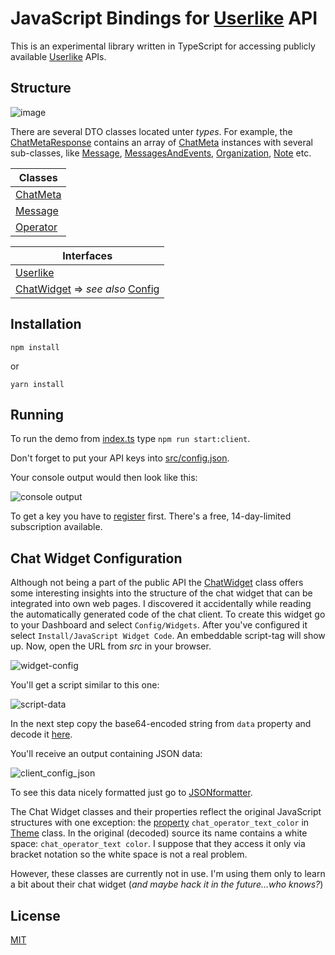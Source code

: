 # JavaScript Bindings for [Userlike](https://www.userlike.com/en/) API

This is an experimental library written in TypeScript for accessing publicly available [Userlike](https://www.userlike.com/en/public/tutorial/api/intro) APIs.

## Structure 

![image](https://image.ibb.co/gEPt0k/userlike_structure.png)

There are several DTO classes located unter *types*. For example, the [ChatMetaResponse](https://github.com/brakmic/userlike-js/blob/master/src/api/v1/public/responses/chat-meta.response.ts) contains an array of [ChatMeta](https://github.com/brakmic/userlike-js/blob/master/src/api/v1/public/types/chat/chat-meta.ts) instances with several sub-classes, like [Message](https://github.com/brakmic/userlike-js/blob/master/src/api/v1/public/types/chat/message.ts), [MessagesAndEvents](https://github.com/brakmic/userlike-js/blob/master/src/api/v1/public/types/chat/messages-and-event.ts), [Organization](https://github.com/brakmic/userlike-js/blob/master/src/api/v1/public/types/chat/organization.ts), [Note](https://github.com/brakmic/userlike-js/blob/master/src/api/v1/public/types/chat/note.ts) etc.

|  Classes   |
|----|
| [ChatMeta](https://github.com/brakmic/userlike-js/blob/master/src/platform/api/types/chat/chat-meta.ts)   |
| [Message](https://github.com/brakmic/userlike-js/blob/master/src/platform/api/types/message/message.ts)   |
| [Operator](https://github.com/brakmic/userlike-js/blob/master/src/platform/api/types/operator/operator.ts)   |

| Interfaces |
|---|
| [Userlike](https://github.com/brakmic/userlike-js/blob/master/src/platform/api/interfaces/userlike.ts) |
| [ChatWidget](https://github.com/brakmic/userlike-js/tree/master/src/platform/api/interfaces/chat-widget) => *see also* [Config](#chat_widget_config)|



## Installation

`npm install`

or 

`yarn install`

## Running

To run the demo from [index.ts](https://github.com/brakmic/userlike-js/blob/master/index.ts#L21) type `npm run start:client`.

Don't forget to put your API keys into [src/config.json](https://github.com/brakmic/userlike-js/blob/master/src/config.json).

Your console output would then look like this:

![console output](https://picload.org/image/rcolacai/chat_meta.png)

To get a key you have to [register](https://www.userlike.com/en/pricing) first. There's a free, 14-day-limited subscription available. 

<a name="chat_widget_config"></a>
## Chat Widget Configuration

Although not being a part of the public API the [ChatWidget](https://github.com/brakmic/userlike-js/blob/master/src/platform/api/interfaces/chat-widget/index.ts#L3) class offers some interesting insights into the structure of the chat widget that can be integrated into own web pages. I discovered it accidentally while reading the automatically generated code of the chat client. To create this widget go to your Dashboard and select `Config/Widgets`. After you've configured it select `Install/JavaScript Widget Code`. An embeddable script-tag will show up. Now, open the URL from *src* in your browser.

![widget-config](https://img3.picload.org/image/rcllaill/get_chat_client_code.png)   

You'll get a script similar to this one:

![script-data](https://img3.picload.org/image/rcllaila/chat_client_config.png)

In the next step copy the base64-encoded string from `data` property and decode it [here](https://www.base64decode.org/). 

You'll receive an output containing JSON data:

![client_config_json](https://img5.picload.org/image/rclloggw/chat_config_json.png)

To see this data nicely formatted just go to [JSONformatter](https://jsonformatter.curiousconcept.com/).

The Chat Widget classes and their properties reflect the original JavaScript structures with one exception: the [property](https://github.com/brakmic/userlike-js/blob/master/src/platform/api/interfaces/chat-widget/theme.ts#L15) `chat_operator_text_color` in [Theme](https://github.com/brakmic/userlike-js/blob/master/src/platform/api/interfaces/chat-widget/theme.ts#L1) class. In the original (decoded) source its name contains a white space: `chat_operator_text color`. I suppose that they access it only via bracket notation so the white space is not a real problem.  

However, these classes are currently not in use. I'm using them only to learn a bit about their chat widget (*and maybe hack it in the future...who knows?*)

## License 

[MIT](https://github.com/brakmic/userlike-js/blob/master/LICENSE)

